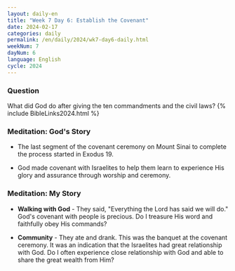 ```yaml
---
layout: daily-en
title: "Week 7 Day 6: Establish the Covenant"
date: 2024-02-17
categories: daily
permalink: /en/daily/2024/wk7-day6-daily.html
weekNum: 7
dayNum: 6
language: English
cycle: 2024
---
```

### Question     
What did God do after giving the ten commandments and the civil laws?
{% include BibleLinks2024.html %} 

### Meditation: God's Story   
+ The last segment of the covenant ceremony on Mount Sinai to complete the process started in Exodus 19. 

+ God made covenant with Israelites to help them learn to experience His glory and assurance through worship and ceremony. 

### Meditation: My Story   
+ **Walking with God** - They said, "Everything the Lord has said we will do." God's covenant with people is precious. Do I treasure His word and faithfully obey His commands? 

+ **Community** - They ate and drank. This was the banquet at the covenant ceremony. It was an indication that the Israelites had great relationship with God. Do I often experience close relationship with God and able to share the great wealth from Him? 
